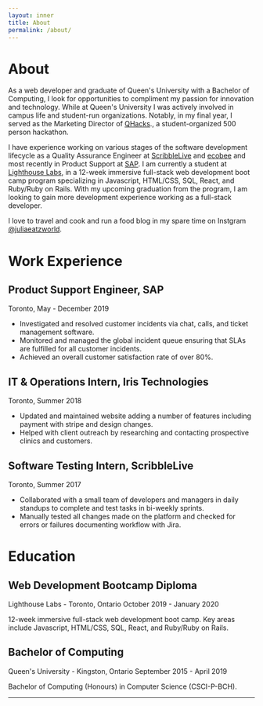 ```yaml
---
layout: inner
title: About
permalink: /about/
---
```


# About

As a web developer and graduate of Queen's University with a Bachelor of Computing, I look for opportunities to compliment my passion for innovation and technology. While at Queen's University I was actively involved in campus life and student-run organizations. Notably, in my final year, I served as the Marketing Director of [QHacks](https://qhacks.io/)., a student-organized 500 person hackathon.

I have experience working on various stages of the software development lifecycle as a Quality Assurance Engineer at [ScribbleLive](https://en.rockcontent.com/) and [ecobee](https://www.ecobee.com/en-ca/) and most recently in Product Support at [SAP](https://www.sap.com/canada/index.html). I am currently a student at [Lighthouse Labs](https://www.lighthouselabs.ca/), in a 12-week immersive full-stack web development boot camp program specializing in Javascript, HTML/CSS, SQL, React, and Ruby/Ruby on Rails. With my upcoming graduation from the program, I am looking to gain more development experience working as a full-stack developer.

I love to travel and cook and run a food blog in my spare time on Instgram [@juliaeatzworld](https://www.instagram.com/juliaeatzworld/).

# Work Experience

## Product Support Engineer, SAP

Toronto, May - December 2019

- Investigated and resolved customer incidents via chat, calls, and ticket management software.
- Monitored and managed the global incident queue ensuring that SLAs are fulfilled for all customer incidents.
- Achieved an overall customer satisfaction rate of over 80%.

## IT & Operations Intern, Iris Technologies

Toronto, Summer 2018

- Updated and maintained website adding a number of features including payment with stripe and design changes.
- Helped with client outreach by researching and contacting prospective clinics and customers.

## Software Testing Intern, ScribbleLive

Toronto, Summer 2017

- Collaborated with a small team of developers and managers in daily standups to complete and test tasks in bi-weekly sprints.
- Manually tested all changes made on the platform and checked for errors or failures documenting workflow with Jira.

# Education

## Web Development Bootcamp Diploma

Lighthouse Labs - Toronto, Ontario
October 2019 - January 2020

12-week immersive full-stack web development boot camp. Key areas include Javascript, HTML/CSS, SQL, React, and Ruby/Ruby on Rails.

## Bachelor of Computing

Queen's University - Kingston, Ontario
September 2015 - April 2019

Bachelor of Computing (Honours) in Computer Science (CSCI-P-BCH).

---

<!--
### Phantom settings

paginate: 10
footer_text: '© 2018 Jami Gibbs'
admin_name: 'Jami Gibbs'
google_analytics: "UA-9999999-99" # Update with your own tracking ID

#### Phantom Navigation menu

enable_nav: true
nav_item:

- { url: '/', text: 'Home' }
- { url: '/about', text: 'About' } -->
